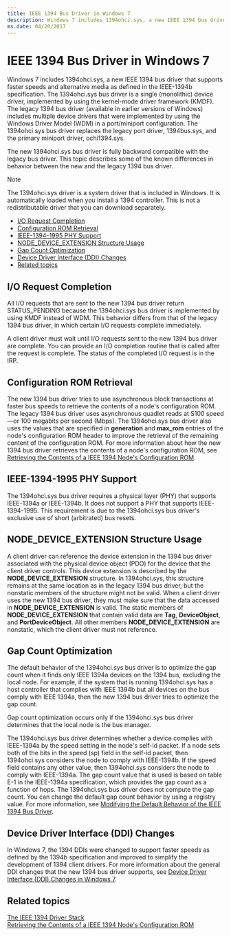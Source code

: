 ```yaml
---
title: IEEE 1394 Bus Driver in Windows 7
description: Windows 7 includes 1394ohci.sys, a new IEEE 1394 bus driver that supports faster speeds and alternative media as defined in the IEEE-1394b specification.
ms.date: 04/20/2017
---
```


# IEEE 1394 Bus Driver in Windows 7

Windows 7 includes 1394ohci.sys, a new IEEE 1394 bus driver that supports faster speeds and alternative media as defined in the IEEE-1394b specification. The 1394ohci.sys bus driver is a single (monolithic) device driver, implemented by using the kernel-mode driver framework (KMDF). The legacy 1394 bus driver (available in earlier versions of Windows) includes multiple device drivers that were implemented by using the Windows Driver Model (WDM) in a port/miniport configuration. The 1394ohci.sys bus driver replaces the legacy port driver, 1394bus.sys, and the primary miniport driver, ochi1394.sys.

The new 1394ohci.sys bus driver is fully backward compatible with the legacy bus driver. This topic describes some of the known differences in behavior between the new and the legacy 1394 bus driver.

> [!NOTE]
> The 1394ohci.sys driver is a system driver that is included in Windows. It is automatically loaded when you install a 1394 controller. This is not a redistributable driver that you can download separately.

* [I/O Request Completion](#io-request-completion)
* [Configuration ROM Retrieval](#configuration-rom-retrieval)
* [IEEE-1394-1995 PHY Support](#ieee-1394-1995-phy-support)
* [NODE\_DEVICE\_EXTENSION Structure Usage](#node_device_extension-structure-usage)
* [Gap Count Optimization](#gap-count-optimization)
* [Device Driver Interface (DDI) Changes](#device-driver-interface-ddi-changes)
* [Related topics](#related-topics)

## I/O Request Completion

All I/O requests that are sent to the new 1394 bus driver return STATUS\_PENDING because the 1394ohci.sys bus driver is implemented by using KMDF instead of WDM. This behavior differs from that of the legacy 1394 bus driver, in which certain I/O requests complete immediately.

A client driver must wait until I/O requests sent to the new 1394 bus driver are complete. You can provide an I/O completion routine that is called after the request is complete. The status of the completed I/O request is in the IRP.

## Configuration ROM Retrieval

The new 1394 bus driver tries to use asynchronous block transactions at faster bus speeds to retrieve the contents of a node's configuration ROM. The legacy 1394 bus driver uses asynchronous quadlet reads at S100 speed—or 100 megabits per second (Mbps). The 1394ohci.sys bus driver also uses the values that are specified in **generation** and **max\_rom** entries of the node's configuration ROM header to improve the retrieval of the remaining content of the configuration ROM. For more information about how the new 1394 bus driver retrieves the contents of a node's configuration ROM, see [Retrieving the Contents of a IEEE 1394 Node's Configuration ROM](./retrieving-the-contents-of-a-ieee-1394-node-s-configuration-rom.md).

## IEEE-1394-1995 PHY Support

The 1394ohci.sys bus driver requires a physical layer (PHY) that supports IEEE-1394a or IEEE-1394b. It does not support a PHY that supports IEEE-1394-1995. This requirement is due to the 1394ohci.sys bus driver's exclusive use of short (arbitrated) bus resets.

## NODE\_DEVICE\_EXTENSION Structure Usage

A client driver can reference the device extension in the 1394 bus driver associated with the physical device object (PDO) for the device that the client driver controls. This device extension is described by the **NODE\_DEVICE\_EXTENSION** structure. In 1394ohci.sys, this structure remains at the same location as in the legacy 1394 bus driver, but the nonstatic members of the structure might not be valid. When a client driver uses the new 1394 bus driver, they must make sure that the data accessed in **NODE\_DEVICE\_EXTENSION** is valid. The static members of **NODE\_DEVICE\_EXTENSION** that contain valid data are **Tag**, **DeviceObject**, and **PortDeviceObject**. All other members **NODE\_DEVICE\_EXTENSION** are nonstatic, which the client driver must not reference.

## Gap Count Optimization

The default behavior of the 1394ohci.sys bus driver is to optimize the gap count when it finds only IEEE 1394a devices on the 1394 bus, excluding the local node. For example, if the system that is running 1394ohci.sys has a host controller that complies with IEEE 1394b but all devices on the bus comply with IEEE 1394a, then the new 1394 bus driver tries to optimize the gap count.

Gap count optimization occurs only if the 1394ohci.sys bus driver determines that the local node is the bus manager.

The 1394ohci.sys bus driver determines whether a device complies with IEEE-1394a by the speed setting in the node's self-id packet. If a node sets both of the bits in the speed (sp) field in the self-id packet, then 1394ohci.sys considers the node to comply with IEEE-1394b. If the speed field contains any other value, then 1394ohci.sys considers the node to comply with IEEE-1394a. The gap count value that is used is based on table E-1 in the IEEE-1394a specification, which provides the gap count as a function of hops. The 1394ohci.sys bus driver does not compute the gap count. You can change the default gap count behavior by using a registry value. For more information, see [Modifying the Default Behavior of the IEEE 1394 Bus Driver](./modifying-the-default-behavior-of-the-ieee-1394-bus-driver.md).

## Device Driver Interface (DDI) Changes

In Windows 7, the 1394 DDIs were changed to support faster speeds as defined by the 1394b specification and improved to simplify the development of 1394 client drivers. For more information about the general DDI changes that the new 1394 bus driver supports, see [Device Driver Interface (DDI) Changes in Windows 7](./device-driver-interface--ddi--changes-in-windows-7.md).

## Related topics

[The IEEE 1394 Driver Stack](./the-ieee-1394-driver-stack.md)  
[Retrieving the Contents of a IEEE 1394 Node's Configuration ROM](./retrieving-the-contents-of-a-ieee-1394-node-s-configuration-rom.md)
